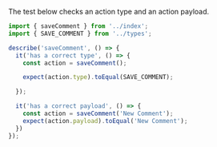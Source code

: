 The test below checks an action type and an action payload. 
```js
import { saveComment } from '../index';
import { SAVE_COMMENT } from '../types';

describe('saveComment', () => {
  it('has a correct type', () => {
    const action = saveComment();

    expect(action.type).toEqual(SAVE_COMMENT);

  });

  it('has a correct payload', () => {
    const action = saveComment('New Comment');
    expect(action.payload).toEqual('New Comment');
  })
});
```
